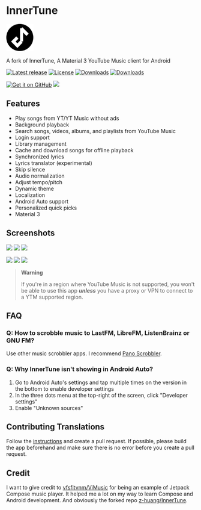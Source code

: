 # InnerTune

<img src="https://raw.githubusercontent.com/Malopieds/InnerTune/dev/app/src/main/res/mipmap-xxxhdpi/ic_launcher_round.webp" height="72">

A fork of InnerTune, A Material 3 YouTube Music client for Android

[![Latest release](https://img.shields.io/github/v/release/Malopieds/InnerTune?include_prereleases)](https://github.com/Malopieds/InnerTune/releases)
[![License](https://img.shields.io/github/license/Malopieds/InnerTune)](https://www.gnu.org/licenses/gpl-3.0)
[![Downloads](https://img.shields.io/github/downloads/Malopieds/InnerTune/total)](https://github.com/Malopieds/InnerTune/releases)
[![Downloads](https://img.shields.io/endpoint?url=https://apt.izzysoft.de/fdroid/api/v1/shield/com.malopieds.innertune)](https://apt.izzysoft.de/fdroid/index/apk/com.malopieds.innertune)

[<img src="https://github.com/machiav3lli/oandbackupx/blob/034b226cea5c1b30eb4f6a6f313e4dadcbb0ece4/badge_github.png" alt="Get it on GitHub" height="80">](https://github.com/Malopieds/InnerTune/releases/latest)
[<img src="https://gitlab.com/IzzyOnDroid/repo/-/raw/master/assets/IzzyOnDroid.png" height="80">](https://apt.izzysoft.de/fdroid/index/apk/com.malopieds.innertune)

<!---[<img src="https://fdroid.gitlab.io/artwork/badge/get-it-on.png" alt="Get it on F-Droid" height="80">](https://f-droid.org/packages/com.zionhuang.music)
[Compare versions](https://github.com/Malopieds/InnerTune/wiki/App-Versions) --->

## Features

- Play songs from YT/YT Music without ads
- Background playback
- Search songs, videos, albums, and playlists from YouTube Music
- Login support
- Library management
- Cache and download songs for offline playback
- Synchronized lyrics
- Lyrics translator (experimental)
- Skip silence
- Audio normalization
- Adjust tempo/pitch
- Dynamic theme
- Localization
- Android Auto support
- Personalized quick picks
- Material 3

## Screenshots

<p float="left">
  <img src="https://raw.githubusercontent.com/Malopieds/InnerTune/dev/fastlane/metadata/android/en-US/images/phoneScreenshots/01.png" width="200" />
  <img src="https://raw.githubusercontent.com/Malopieds/InnerTune/dev/fastlane/metadata/android/en-US/images/phoneScreenshots/02.png" width="200" />
  <img src="https://raw.githubusercontent.com/Malopieds/InnerTune/dev/fastlane/metadata/android/en-US/images/phoneScreenshots/03.png" width="200" />
</p>
<p float="left">
  <img src="https://raw.githubusercontent.com/Malopieds/InnerTune/dev/fastlane/metadata/android/en-US/images/phoneScreenshots/04.png" width="200" />
  <img src="https://raw.githubusercontent.com/Malopieds/InnerTune/dev/fastlane/metadata/android/en-US/images/phoneScreenshots/05.png" width="200" />
  <img src="https://raw.githubusercontent.com/Malopieds/InnerTune/dev/fastlane/metadata/android/en-US/images/phoneScreenshots/06.png" width="200" />
</p>

> **Warning**
>
>If you're in a region where YouTube Music is not supported, you won't be able to use this app
***unless*** you have a proxy or VPN to connect to a YTM supported region.

## FAQ

### Q: How to scrobble music to LastFM, LibreFM, ListenBrainz or GNU FM?

Use other music scrobbler apps. I
recommend [Pano Scrobbler](https://play.google.com/store/apps/details?id=com.arn.scrobble).

### Q: Why InnerTune isn't showing in Android Auto?

1. Go to Android Auto's settings and tap multiple times on the version in the bottom to enable
   developer settings
2. In the three dots menu at the top-right of the screen, click "Developer settings"
3. Enable "Unknown sources"

## Contributing Translations

Follow the [instructions](https://developer.android.com/guide/topics/resources/localization) and
create a pull request. If possible, please build the app beforehand and make sure there is no error
before you create a pull request.

<!--- ## Donate

If you like InnerTune, you're welcome to send a donation. Donations will support the development,
including bug fixes and new features.

<a href="https://liberapay.com/zionhuang"><img src="https://raw.githubusercontent.com/Malopieds/InnerTune/dev/assets/liberapay.png" alt="Liberapay" height="60" ></a>
<a href="https://www.buymeacoffee.com/zionhuang"><img src="https://raw.githubusercontent.com/Malopieds/InnerTune/dev/assets/buymeacoffee.png" alt="Liberapay" height="60" ></a> --->

## Credit

I want to give credit to [vfsfitvnm/ViMusic](https://github.com/vfsfitvnm/ViMusic) for being an
example of Jetpack Compose music player. It helped me a lot on my way to learn Compose and
Android development. And obviously the forked repo [z-huang/InnerTune](https://github.com/z-huang/InnerTune).
